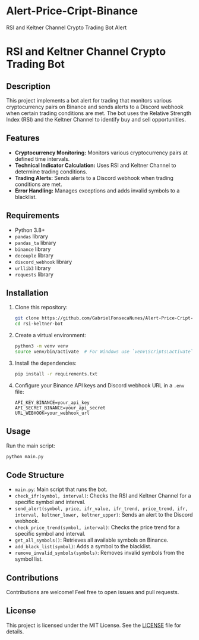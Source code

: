 # Alert-Price-Cript-Binance
RSI and Keltner Channel Crypto Trading Bot Alert
# RSI and Keltner Channel Crypto Trading Bot

## Description

This project implements a bot alert for trading that monitors various cryptocurrency pairs on Binance and sends alerts to a Discord webhook when certain trading conditions are met. The bot uses the Relative Strength Index (RSI) and the Keltner Channel to identify buy and sell opportunities.

## Features

- **Cryptocurrency Monitoring:** Monitors various cryptocurrency pairs at defined time intervals.
- **Technical Indicator Calculation:** Uses RSI and Keltner Channel to determine trading conditions.
- **Trading Alerts:** Sends alerts to a Discord webhook when trading conditions are met.
- **Error Handling:** Manages exceptions and adds invalid symbols to a blacklist.

## Requirements

- Python 3.8+
- `pandas` library
- `pandas_ta` library
- `binance` library
- `decouple` library
- `discord_webhook` library
- `urllib3` library
- `requests` library

## Installation

1. Clone this repository:
   ```bash
   git clone https://github.com/GabrielFonsecaNunes/Alert-Price-Cript-Binance.git
   cd rsi-keltner-bot
   ```

2. Create a virtual environment:
   ```bash
   python3 -m venv venv
   source venv/bin/activate  # For Windows use `venv\Scripts\activate`
   ```

3. Install the dependencies:
   ```bash
   pip install -r requirements.txt
   ```

4. Configure your Binance API keys and Discord webhook URL in a `.env` file:
   ```
   API_KEY_BINANCE=your_api_key
   API_SECRET_BINANCE=your_api_secret
   URL_WEBHOOK=your_webhook_url
   ```

## Usage

Run the main script:
```bash
python main.py
```

## Code Structure

- `main.py`: Main script that runs the bot.
- `check_ifr(symbol, interval)`: Checks the RSI and Keltner Channel for a specific symbol and interval.
- `send_alert(symbol, price, ifr_value, ifr_trend, price_trend, ifr, interval, keltner_lower, keltner_upper)`: Sends an alert to the Discord webhook.
- `check_price_trend(symbol, interval)`: Checks the price trend for a specific symbol and interval.
- `get_all_symbols()`: Retrieves all available symbols on Binance.
- `add_black_list(symbol)`: Adds a symbol to the blacklist.
- `remove_invalid_symbols(symbols)`: Removes invalid symbols from the symbol list.

## Contributions

Contributions are welcome! Feel free to open issues and pull requests.

## License

This project is licensed under the MIT License. See the [LICENSE](LICENSE) file for details.
